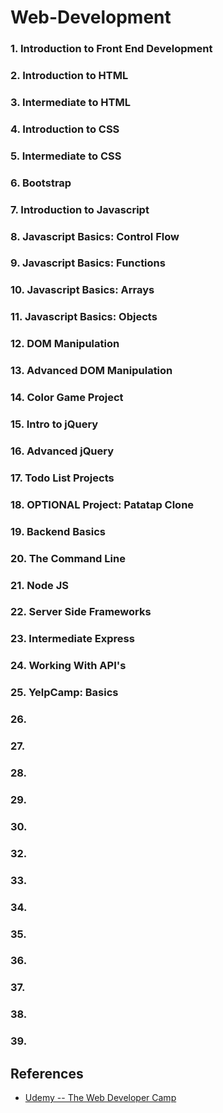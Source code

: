 # Web-Development

### 1. Introduction to Front End Development

### 2. Introduction to HTML

### 3. Intermediate to HTML

### 4. Introduction to CSS

### 5. Intermediate to CSS

### 6. Bootstrap

### 7. Introduction to Javascript

### 8. Javascript Basics: Control Flow

### 9. Javascript Basics: Functions

### 10. Javascript Basics: Arrays

### 11. Javascript Basics: Objects

### 12. DOM Manipulation

### 13. Advanced DOM Manipulation

### 14. Color Game Project

### 15. Intro to jQuery

### 16. Advanced jQuery

### 17. Todo List Projects

### 18. OPTIONAL Project: Patatap Clone

### 19. Backend Basics

### 20. The Command Line

### 21. Node JS

### 22. Server Side Frameworks

### 23. Intermediate Express

### 24. Working With API's

### 25. YelpCamp: Basics

### 26.

### 27.

### 28. 

### 29.

### 30. 

### 32. 

### 33. 

### 34. 

### 35. 

### 36. 

### 37. 

### 38. 

### 39. 


## References

* [Udemy -- The Web Developer Camp](https://www.udemy.com/the-web-developer-bootcamp/)
